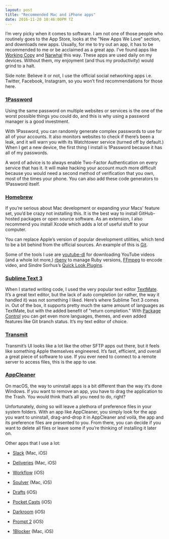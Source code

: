 ```yaml
---
layout: post
title: "Recommended Mac and iPhone apps"
date: 2016-11-20 10:46:00PM TZ
---
```


I&#8217;m very picky when it comes to software. I am not one of those people who routinely goes to the App Store, looks at the "New Apps We Love" section, and downloads new apps. Usually, for me to try out an app, it has to be recommended to me or be acclaimed as a great app. I&#8217;ve found apps like [Working Copy](https://workingcopyapp.com) and [Narwhal](http://getnarwhal.com) this way. These apps are used daily on my devices. Without them, my enjoyment (and thus my productivity) would grind to a halt. 

Side note: Believe it or not, I use the official social networking apps i.e. Twitter, Facebook, Instagram, so you won&#8217;t find recommendations for those here.

### [1Password](https://1password.com)   
Using the same password on multiple websites or services is the one of the worst possible things you could do, and this is why using a password manager is a good investment.  

With 1Password, you can randomly generate complex passwords to use for all of your accounts. It also monitors websites to check if there&#8217;s been a leak, and it will warn you with its Watchtower service (turned off by default.) When I get a new device, the first thing I install is 1Password because it has all of my passwords.  

A word of advice is to always enable Two-Factor Authentication on every service that has it. It will make hacking your account much more difficult because you would need a second method of verification that you own, most of the times your phone. You can also add these code generators to 1Password itself.

### [Homebrew](http://brew.sh/)   
If you&#8217;re serious about Mac development or expanding your Macs' feature set, you&#8217;d be crazy not installing this. It is the best way to install GitHub-hosted packages or open source software. As an extension, I also recommend you install Xcode which adds a lot of useful stuff to your computer.  

You can replace Apple&#8217;s version of popular development utilities, which tend to be a bit behind from the official sources. An example of this is [Git](https://git-scm.com).

Some of the tools I use are [youtube-dl](https://rg3.github.io/youtube-dl/) for downloading YouTube videos (and a whole lot more,) [rbenv](https://github.com/rbenv/rbenv) to manage Ruby versions, [FFmpeg](https://ffmpeg.org) to encode video, and Sindre Sorhus&#8217;s [Quick Look Plugins](https://github.com/sindresorhus/quick-look-plugins).  

### [Sublime Text 3](https://sublimetext.com)   
When I started writing code, I used the very popular text editor [TextMate](https://macromates.com). It&#8217;s a great text editor, but the lack of auto completion (or rather, the way it handled it) was not something I liked. Here&#8217;s where Sublime Text 3 comes in. Out of the box, it supports pretty much the same amount of languages as TextMate, but with the added benefit of "return completion." With [Package Control](https://packagecontrol.io) you can get even more languages, themes, and even added features like Git branch status. It&#8217;s my text editor of choice.  

### [Transmit](https://panic.com/transmit)   
Transmit&#8217;s UI looks like a lot like the other SFTP apps out there, but it feels like something Apple themselves engineered. It&#8217;s fast, efficient, and overall a great piece of software to use. If you ever need to connect to a remote server to access files, this is the app to use.

### [AppCleaner](https://freemacsoft.net/appcleaner/)   
On macOS, the way to uninstall apps is a bit different than the way it&#8217;s done Windows. If you want to remove an app, you have to drag the application to the Trash. You would think that&#8217;s all you need to do, right?  

Unfortunately, doing so will leave a plethora of preference files in your system folders. With an app like AppCleaner, you simply look for the app you want to uninstall, drag-and-drop it in AppCleaner and voilà, the app and its preference files are presented to you. From there, you can decide if you want to delete all files or leave some if you&#8217;re thinking of installing it later on.


Other apps that I use a lot:  

* [Slack](https://slack.com) (Mac, iOS)  

* [Deliveries](https://junecloud.com/software/) (Mac, iOS)  

* [Workflow](https://itunes.apple.com/us/app/workflow-powerful-automation-made-simple/id915249334?mt=8&uo=4&at=1010lbam) (iOS)  

* [Soulver](https://itunes.apple.com/us/app/soulver-the-notepad-calculator/id348142037?mt=8&uo=4&at=1010lbam) (Mac, iOS)  

* [Drafts](https://itunes.apple.com/us/app/drafts-quickly-capture-notes-share-anywhere/id905337691?mt=8&uo=4&at=1010lbam) (iOS)   

* [Pocket Casts](https://itunes.apple.com/us/app/pocket-casts/id414834813?mt=8&uo=4&at=1010lbam) (iOS)  

* [Darkroom](https://itunes.apple.com/us/app/darkroom-photo-editor/id953286746?mt=8&uo=4&at=1010lbam) (iOS)   

* [Prompt 2](https://itunes.apple.com/us/app/prompt-2/id917437289?mt=8&uo=4&at=1010lbam) (iOS)  

* [1Blocker](https://itunes.apple.com/us/app/block-ads-trackers-more-with-1blocker/id1025729002?mt=8&uo=4&at=1010lbam) (Mac, iOS)  
